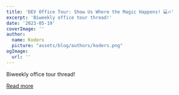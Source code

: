 ```yaml
---
title: 'DEV Office Tour: Show Us Where the Magic Happens! 💻🔥'
excerpt: 'Biweekly office tour thread!'
date: '2023-05-19'
coverImage: ''
author:
  name: Koders
  picture: "assets/blog/authors/koders.png"
ogImage:
  url: ''
---
```


Biweekly office tour thread!

[Read more](https://dev.to/codenewbieteam/dev-office-tour-show-us-where-the-magic-happens-5e02)
